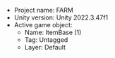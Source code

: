 <!-- UNITY CODE ASSIST INSTRUCTIONS START -->
- Project name: FARM
- Unity version: Unity 2022.3.47f1
- Active game object:
  - Name: ItemBase (1)
  - Tag: Untagged
  - Layer: Default
<!-- UNITY CODE ASSIST INSTRUCTIONS END -->